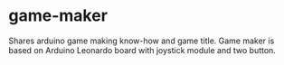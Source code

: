 # game-maker
Shares arduino game making know-how and game title. Game maker is based on Arduino Leonardo board with joystick module and two button.
